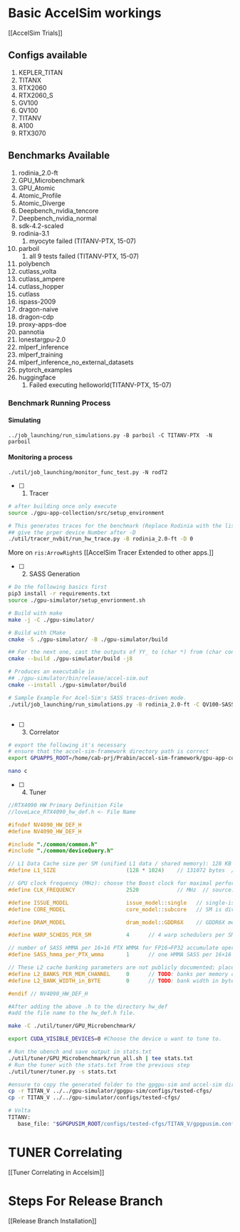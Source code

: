 # Basic AccelSim workings

[[AccelSim Trials]]

## Configs available

1. KEPLER_TITAN
2. TITANX
3. RTX2060
4. RTX2060_S
5. GV100
6. QV100
7. TITANV
8. A100
9. RTX3070

## Benchmarks Available

1. rodinia_2.0-ft
2. GPU_Microbenchmark
3. GPU_Atomic
4. Atomic_Profile
5. Atomic_Diverge
6. Deepbench_nvidia_tencore
7. Deepbench_nvidia_normal
8. sdk-4.2-scaled
9. rodinia-3.1
	1. myocyte failed (TITANV-PTX, 15-07)
10. parboil
	1. all 9 tests failed (TITANV-PTX, 15-07)
11. polybench
12. cutlass_volta
13. cutlass_ampere
14. cutlass_hopper
15. cutlass
16. ispass-2009
17. dragon-naive
18. dragon-cdp
19. proxy-apps-doe
20. pannotia
21. lonestargpu-2.0
22. mlperf_inference
23. mlperf_training
24. mlperf_inference_no_external_datasets
25. pytorch_examples
26. huggingface
	1. Failed executing helloworld(TITANV-PTX, 15-07)

### Benchmark Running Process

#### Simulating

`../job_launching/run_simulations.py -B parboil -C TITANV-PTX  -N parboil`

#### Monitoring a process

`./util/job_launching/monitor_func_test.py -N rodT2`

- [ ] 1. Tracer

```bash
# after building once only execute
source ./gpu-app-collection/src/setup_environment

# This generates traces for the benchmark (Replace Rodinia with the list of benchmarks)
## give the prper device Number after -D
./util/tracer_nvbit/run_hw_trace.py -B rodinia_2.0-ft -D 0
```

More on `ris:ArrowRightS` [[AccelSim Tracer Extended to other apps.]]

- [ ] 2. SASS Generation

```bash
# Do the following basics first
pip3 install -r requirements.txt
source ./gpu-simulator/setup_envrionment.sh

# Build with make
make -j -C ./gpu-simulator/

# Build with CMake
cmake -S ./gpu-simulator/ -B ./gpu-simulator/build

## For the next one, cast the outputs of YY_ to (char *) from (char const *) at line 1248 and 1137 wherever the yyerror() is called.
cmake --build ./gpu-simulator/build -j8

# Produces an executable in 
## ./gpu-simulator/bin/release/accel-sim.out
cmake --install ./gpu-simulator/build

# Sample Example For Acel-Sim's SASS traces-driven mode.
./util/job_launching/run_simulations.py -B rodinia_2.0-ft -C QV100-SASS -T ./hw_run/traces/device-<device-num>/<cuda-version>/ -N myTest



```

- [ ] 3. Correlator

```bash 
# export the following it's necessary
# ensure that the accel-sim-framework directory path is correct
export GPUAPPS_ROOT=/home/cab-prj/Prabin/accel-sim-framework/gpu-app-collection

nano c

```

- [ ] 4. Tuner

```c
//RTX4090 HW Primary Definition File
//loveLace_RTX4090_hw_def.h <- File Name

#ifndef NV4090_HW_DEF_H
#define NV4090_HW_DEF_H

#include "./common/common.h"
#include "./common/deviceQuery.h"

// L1 Data Cache size per SM (unified L1 data / shared memory): 128 KB
#define L1_SIZE                      (128 * 1024)    // 131072 bytes  // source: NVIDIA Ada GPU Architecture Whitepaper; TechPowerUp RTX 4090 Database

// GPU clock frequency (MHz): choose the Boost clock for maximal performance
#define CLK_FREQUENCY                2520            // MHz  // source: NVIDIA Ada Lovelace GPU (Wikipedia); NVIDIA Ada GPU Architecture Whitepaper

#define ISSUE_MODEL                  issue_model::single   // single-issue per warp scheduler (each sub-core has one dispatch unit)   // source: NVIDIA Ada Lovelace Microarchitecture (Proviz Whitepaper)
#define CORE_MODEL                   core_model::subcore   // SM is divided into 4 sub-core partitions   // source: NVIDIA Ada Lovelace Microarchitecture (Proviz Whitepaper)

#define DRAM_MODEL                   dram_model::GDDR6X    // GDDR6X memory   // source: NVIDIA Ada Lovelace Microarchitecture (Wikipedia); TechPowerUp RTX 4090 Database

#define WARP_SCHEDS_PER_SM           4      // 4 warp schedulers per SM (one per sub-core partition)   // source: NVIDIA Ada Lovelace Microarchitecture (Proviz Whitepaper)

// number of SASS HMMA per 16×16 PTX WMMA for FP16→FP32 accumulate operation
#define SASS_hmma_per_PTX_wmma       1      // one HMMA SASS per 16×16 PTX WMMA (FP16→FP32)   // source: “Dissecting the NVIDIA Hopper Architecture” (arXiv microbenchmark)

// These L2 cache banking parameters are not publicly documented; placeholders given:
#define L2_BANKS_PER_MEM_CHANNEL     0      // TODO: banks per memory channel (unknown)
#define L2_BANK_WIDTH_in_BYTE        0      // TODO: bank width in bytes (unknown)

#endif // NV4090_HW_DEF_H

```

``` bash
#After adding the above .h to the directory hw_def 
#add the file name to the hw_def.h file.

make -C ./util/tuner/GPU_Microbenchmark/

export CUDA_VISIBLE_DEVICES=0 #Choose the device u want to tune to.

# Run the ubench and save output in stats.txt
./util/tuner/GPU_Microbenchmark/run_all.sh | tee stats.txt
# Run the tuner with the stats.txt from the previous step
./util/tuner/tuner.py -s stats.txt

#ensure to copy the generated folder to the gpgpu-sim and accel-sim directories
cp -r TITAN_V ../../gpu-simulator/gpgpu-sim/configs/tested-cfgs/
cp -r TITAN_V ../../gpu-simulator/configs/tested-cfgs/

# Volta
TITANV:
   base_file: "$GPGPUSIM_ROOT/configs/tested-cfgs/TITAN_V/gpgpusim.config"
```

# TUNER Correlating

[[Tuner Correlating in Accelsim]]

# Steps For Release Branch

[[Release Branch Installation]]

